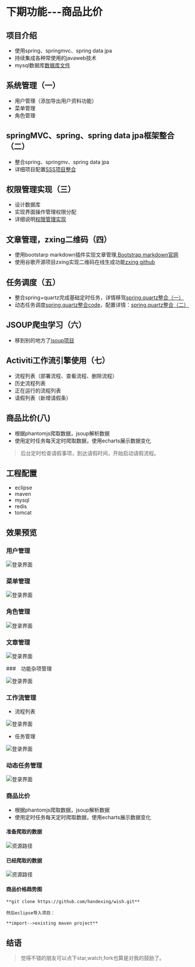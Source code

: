 # 下期功能---商品比价

## 项目介绍
- 使用spring、springmvc、spring data jpa
- 持续集成各种常使用的javaweb技术
- mysql数据库[数据库文件](https://github.com/handexing/wish/blob/master/src/main/webapp/doc/wish.sql)

## 系统管理（一）

- 用户管理（添加导出用户资料功能）
- 菜单管理
- 角色管理

## springMVC、spring、spring data jpa框架整合（二）
- 整合spring、springmv、spring data jpa
- 详细项目配置[SSS项目整合](https://handexing.github.io/2017/05/02/wish(%E4%B8%80)/)

## 权限管理实现（三）
- 设计数据库
- 实现界面操作管理权限分配
- 详细说明[权限管理实现](https://handexing.github.io/2017/05/03/wish(%E4%BA%8C)/)

## 文章管理，zxing二维码（四）
- 使用bootstarp markdown插件实现文章管理,[Bootstrap markdown官网](http://www.codingdrama.com/bootstrap-markdown/)
- 使用谷歌开源项目zxing实现二维码在线生成功能[zxing github](https://github.com/zxing/zxing)

## 任务调度（五）
- 整合spring+quartz完成基础定时任务，详情移驾[spring,quartz整合（一）](https://handexing.github.io/2017/05/04/spring+quartz(%E4%B8%80)/)
- 动态任务调度[spring,quartz整合code](https://github.com/handexing/frameworkAggregate)，配置详情：[spring,quartz整合（二）](https://handexing.github.io/2017/05/08/spring+quartz(%E4%BA%8C)/)

## JSOUP爬虫学习（六）
- 移到别的地方了[jsoup项目](https://github.com/handexing/frameworkAggregate)

## Activiti工作流引擎使用（七）
- 流程列表（部署流程、查看流程、删除流程）
- 历史流程列表
- 正在运行的流程列表
- 请假列表（新增请假条）

## 商品比价(八)
- 根据phantomjs爬取数据，jsoup解析数据
- 使用定时任务每天定时爬取数据，使用echarts展示数据变化


> 后台定时检查请假事项，到达请假时间，开始启动请假流程。
 

## 工程配置
- eclipse
- maven
- mysql
- redis
- tomcat

## 效果预览

### 用户管理

![登录界面](https://github.com/handexing/wish/raw/master/img/user.png)

### 菜单管理

![登录界面](https://github.com/handexing/wish/raw/master/img/menu.png)

### 角色管理

![登录界面](https://github.com/handexing/wish/raw/master/img/role.png)

### 文章管理

![登录界面](https://github.com/handexing/wish/raw/master/img/article.png)

###　功能杂项管理

![登录界面](https://github.com/handexing/wish/raw/master/img/code.png)

### 工作流管理

- 流程列表

![登录界面](https://github.com/handexing/wish/raw/master/img/processtask.png)

- 任务管理

![登录界面](https://github.com/handexing/wish/raw/master/img/processlist.png)


### 动态任务管理

![登录界面](https://github.com/handexing/wish/raw/master/img/tasklist.png)

### 商品比价

- 根据phantomjs爬取数据，jsoup解析数据
- 使用定时任务每天定时爬取数据，使用echarts展示数据变化

#### 准备爬取的数据

![资源路径](https://github.com/handexing/wish/raw/master/img/skusrc.png)

#### 已经爬取的数据

![资源路径](https://github.com/handexing/wish/raw/master/img/skuinfo.png)

#### 商品价格趋势图


```
**git clone https://github.com/handexing/wish.git**

然后eclipse导入项目：

**import-->existing maven project**
```


## 结语

> 觉得不错的朋友可以点下star,watch,fork也算是对我的鼓励了。